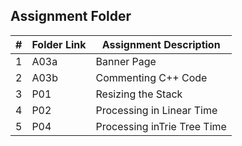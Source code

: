 ## Assignment Folder

|  #  | Folder Link |           Assignment Description         |
|:---:| ----------- | ---------------------------------------- |
|  1  |    A03a     |             Banner Page                  |
|  2  |    A03b     |   Commenting C++ Code                    |
|  3  |    P01      |     Resizing the Stack                   |
|  4  |    P02      |     Processing in Linear Time            |
|  5  |    P04      |     Processing inTrie Tree Time          |

